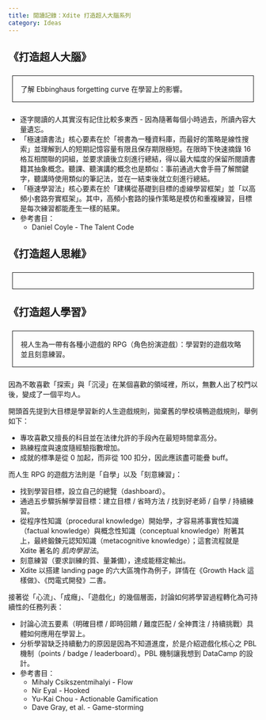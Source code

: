 ```yaml
---
title: 閱讀記錄：Xdite 打造超人大腦系列
category: Ideas
---
```


<style>
.border {
  margin: 1.5rem 0.5rem;
  border: 1px solid;
  display: block;
  padding: 1rem 1rem;
}
</style>

## 《打造超人大腦》

<p class="border">了解 Ebbinghaus forgetting curve 在學習上的影響。</p>

- 逐字閱讀的人其實沒有記住比較多東西 - 因為隨著每個小時過去，所讀內容大量遺忘。
- 「極速讀書法」核心要素在於「視書為一種資料庫，而最好的策略是線性搜索」並理解到人的短期記憶容量有限且保存期限極短。在限時下快速摘錄 16 格互相關聯的詞組，並要求讀後立刻進行總結，得以最大幅度的保留所閱讀書籍其抽象概念。聽課、聽演講的概念也是類似：事前通過大會手冊了解關鍵字，聽講時使用類似的筆記法，並在一結束後就立刻進行總結。
- 「極速學習法」核心要素在於「建構從基礎到目標的虛線學習框架」並「以高頻小套路夯實框架」。其中，高頻小套路的操作策略是模仿和重複練習，目標是每次練習都能產生一樣的結果。
- 參考書目：
  - Daniel Coyle - The Talent Code

## 《打造超人思維》

<p class="border"></p>

## 《打造超人學習》

<p class="border">視人生為一帶有各種小遊戲的 RPG（角色扮演遊戲）：學習對的遊戲攻略並且刻意練習。</p>

因為不敢喜歡「探索」與「沉浸」在某個喜歡的領域裡，所以，無數人出了校門以後，變成了一個平均人。

開頭首先提到大目標是學習新的人生遊戲規則，拋棄舊的學校填鴨遊戲規則，舉例如下：

- 專攻喜歡又擅長的科目並在法律允許的手段內在最短時間拿高分。
- 熟練程度與速度隨經驗指數增加。
- 成就的標準是從 0 加起，而非從 100 扣分，因此應該盡可能疊 buff。

而人生 RPG 的遊戲方法則是「自學」以及「刻意練習」：

- 找到學習目標，設立自己的總覽（dashboard）。
- 通過五步驟拆解學習目標：建立目標 / 省時方法 / 找到好老師 / 自學 / 持續練習。
- 從程序性知識（procedural knowledge）開始學，才容易將事實性知識（factual knowledge）與概念性知識（conceptual knowledge）附著其上，最終鍛鍊元認知知識（metacognitive knowledge）；這套流程就是 Xdite 著名的 _肌肉學習法_。
- 刻意練習（要求訓練的質、量兼備），達成能穩定輸出。
- Xdite 以搭建 landing page 的六大區塊作為例子，詳情在《Growth Hack 這樣做》、《閃電式開發》二書。

接著從「心流」、「成癮」、「遊戲化」的幾個層面，討論如何將學習過程轉化為可持續性的任務列表：

- 討論心流五要素（明確目標 / 即時回饋 / 難度匹配 / 全神貫注 / 持續挑戰）具體如何應用在學習上。
- 分析學習缺乏持續動力的原因是因為不知道進度，於是介紹遊戲化核心之 PBL 機制（points / badge / leaderboard）。PBL 機制讓我想到 DataCamp 的設計。
- 參考書目：
  - Mihaly Csikszentmihalyi - Flow
  - Nir Eyal - Hooked
  - Yu-Kai Chou - Actionable Gamification
  - Dave Gray, et al. - Game-storming
